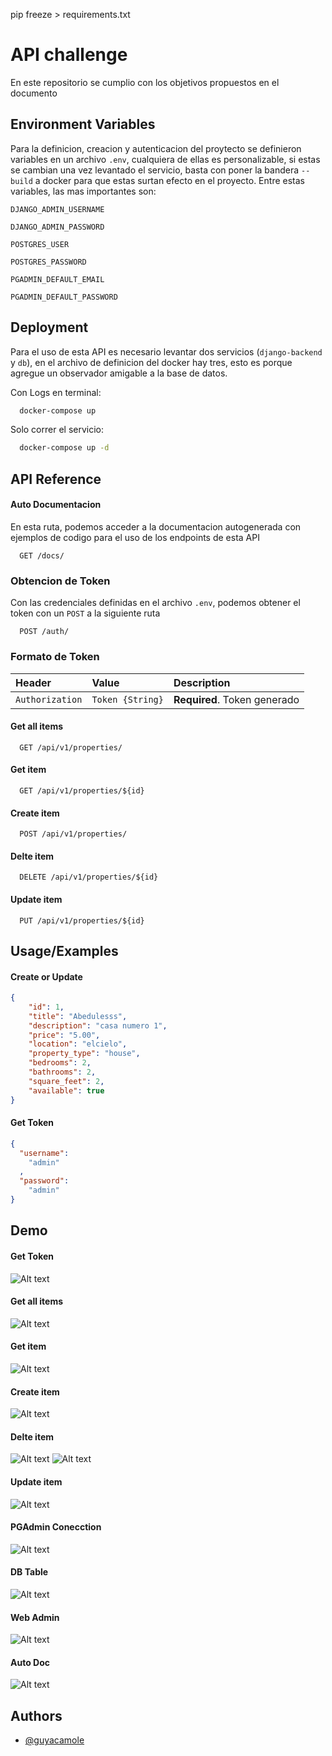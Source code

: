 pip freeze > requirements.txt

# API challenge

En este repositorio se cumplio con los objetivos propuestos en el documento



## Environment Variables

Para la definicion, creacion y autenticacion del proytecto se definieron variables en un archivo `.env`, cualquiera de ellas es personalizable, si estas se cambian una vez levantado el servicio, basta con poner la bandera `--build` a docker para que estas surtan efecto en el proyecto. Entre estas variables, las mas importantes son: 

`DJANGO_ADMIN_USERNAME`

`DJANGO_ADMIN_PASSWORD`

`POSTGRES_USER`

`POSTGRES_PASSWORD`

`PGADMIN_DEFAULT_EMAIL`

`PGADMIN_DEFAULT_PASSWORD`
## Deployment

Para el uso de esta API es necesario levantar dos servicios (`django-backend` y `db`), en el archivo de definicion del docker hay tres, esto es porque agregue un observador amigable a la base de datos.

Con Logs en terminal:
```bash
  docker-compose up
```

Solo correr el servicio:
```bash
  docker-compose up -d
```
## API Reference
#### Auto Documentacion
En esta ruta, podemos acceder a la documentacion autogenerada con ejemplos de codigo para el uso de los endpoints de esta API

```http
  GET /docs/
```

### Obtencion de Token
Con las credenciales definidas en el archivo `.env`, podemos obtener el token con un `POST` a la siguiente ruta

```http
  POST /auth/
```
### Formato de Token

| Header | Value     | Description                |
| :-------- | :------- | :------------------------- |
| `Authorization` | `Token {String}` | **Required**. Token generado |

#### Get all items

```http
  GET /api/v1/properties/
```
#### Get item

```http
  GET /api/v1/properties/${id}
```
#### Create item
```http
  POST /api/v1/properties/
```
#### Delte item

```http
  DELETE /api/v1/properties/${id}
```
#### Update item

```http
  PUT /api/v1/properties/${id}
```

## Usage/Examples
#### Create or Update
```JSON
{
    "id": 1,
    "title": "Abedulesss",
    "description": "casa numero 1",
    "price": "5.00",
    "location": "elcielo",
    "property_type": "house",
    "bedrooms": 2,
    "bathrooms": 2,
    "square_feet": 2,
    "available": true
}
```
#### Get Token
```JSON
{
  "username": 
    "admin"
  ,
  "password": 
    "admin"
}
```


## Demo

#### Get Token
![Alt text](img/auth.png?raw=true "Auth")

#### Get all items
![Alt text](img/read.png?raw=true "Read")

#### Get item
![Alt text](img/getItem.png?raw=true "Get Single")

#### Create item
![Alt text](img/create0.png?raw=true "Create item")

#### Delte item
![Alt text](img/delete0.png?raw=true "Deleting")
![Alt text](img/delete1.png?raw=true "After Delete")

#### Update item
![Alt text](img/update.png?raw=true "Update")


#### PGAdmin Conecction
![Alt text](img/Screenshot2023-12-14223637.png?raw=true "PgAdmin con")

#### DB Table
![Alt text](img/db.png?raw=true "db con")
#### Web Admin
![Alt text](img/webAdmin.png?raw=true "Web Admin")
#### Auto Doc
![Alt text](img/autoDoc.png?raw=true "Auto Doc")




## Authors

- [@guyacamole](https://github.com/guyacamole)


